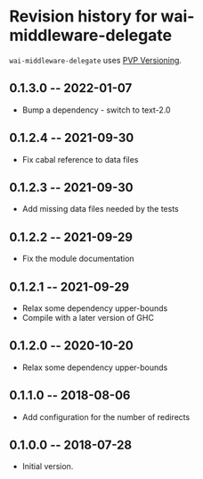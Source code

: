 # Revision history for wai-middleware-delegate

`wai-middleware-delegate` uses [PVP Versioning][1].

## 0.1.3.0 -- 2022-01-07

* Bump a dependency - switch to text-2.0

## 0.1.2.4 -- 2021-09-30

* Fix cabal reference to data files

## 0.1.2.3 -- 2021-09-30

* Add missing data files needed by the tests

## 0.1.2.2 -- 2021-09-29

* Fix the module documentation

## 0.1.2.1 -- 2021-09-29

* Relax some dependency upper-bounds
* Compile with a later version of GHC


## 0.1.2.0 -- 2020-10-20

* Relax some dependency upper-bounds


## 0.1.1.0 -- 2018-08-06

* Add configuration for the number of redirects


## 0.1.0.0 -- 2018-07-28

* Initial version.

[1]: https://pvp.haskell.org
